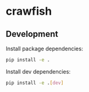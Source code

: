 # crawfish

## Development

Install package dependencies:

```bash
pip install -e .
```

Install dev dependencies:

```bash
pip install -e .[dev]
```


